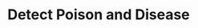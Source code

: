 ---
title: "Detect Poison and Disease"
permalink: /spells/detect-poison-and-disease/
tags:
  - Spell
  - 1st Level
  - Divination
available_for:
  - Cleric
  - Druid
  - Paladin
  - Ranger
level: "1st Level"
school: "Divination"
area: "30 ft"
shape: "Sphere"
comp:
  - V
  - S
  - M
material: "a yew leaf."
duration: "10 Minutes"
concentration: true
ritual: true
description: |
  For the duration, you can sense the presence and location of poisons, poisonous creatures, and diseases within 30 feet of you. You also identify the kind of poison, poisonous creature, or disease in each case.

  The spell can penetrate most barriers, but it is blocked by 1 foot of stone, 1 inch of common metal, a thin sheet of lead, or 3 feet of wood or dirt.
excerpt: "For the duration, you can sense the presence and location of poisons, poisonous creatures, and diseases within 30 feet of you."
source: "Basic Rules"
---